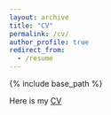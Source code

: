 ```yaml
---
layout: archive
title: "CV"
permalink: /cv/
author_profile: true
redirect_from:
  - /resume
---
```


{% include base_path %}

Here is my [CV](https://github.com/ChaofanTao/ChaofanTao.github.io/blob/master/files/CV_ChaofanTao.pdf)